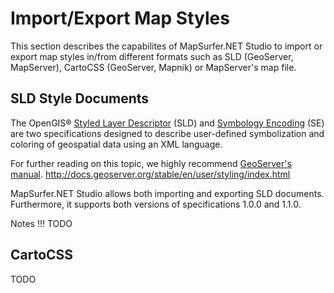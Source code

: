 # Import/Export Map Styles

This section describes the capabilites of MapSurfer.NET Studio to import or export map styles in/from different formats such as SLD (GeoServer, MapServer), CartoCSS (GeoServer, Mapnik) or MapServer's map file.

## SLD Style Documents

The OpenGIS® [Styled Layer Descriptor](http://www.opengeospatial.org/standards/sld) (SLD) and [Symbology Encoding](http://www.opengeospatial.org/standards/se) (SE) are two specifications designed to describe user-defined symbolization and coloring of geospatial data using an XML language.

For further reading on this topic, we highly recommend [GeoServer's manual](http://docs.geoserver.org/stable/en/user/styling/index.html). http://docs.geoserver.org/stable/en/user/styling/index.html

MapSurfer.NET Studio allows both importing and exporting SLD documents. Furthermore, it supports both versions of specifications 1.0.0 and 1.1.0.

Notes !!! TODO

## CartoCSS

TODO

